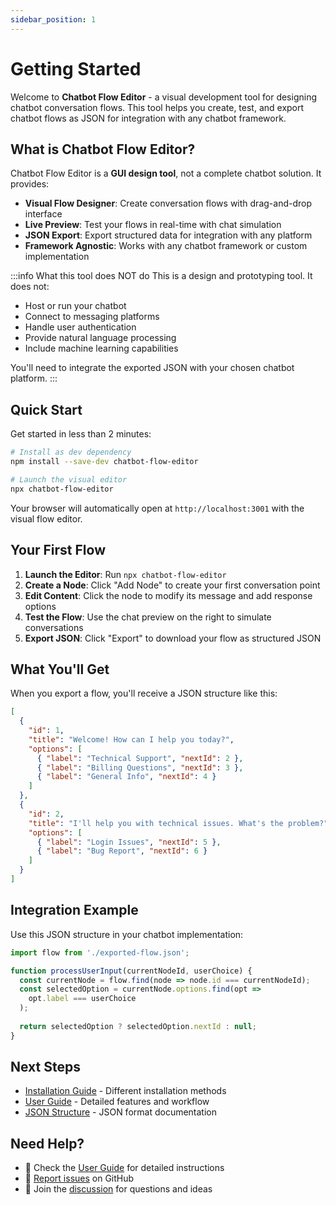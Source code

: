 ```yaml
---
sidebar_position: 1
---
```


# Getting Started

Welcome to **Chatbot Flow Editor** - a visual development tool for designing chatbot conversation flows. This tool helps you create, test, and export chatbot flows as JSON for integration with any chatbot framework.

## What is Chatbot Flow Editor?

Chatbot Flow Editor is a **GUI design tool**, not a complete chatbot solution. It provides:

- **Visual Flow Designer**: Create conversation flows with drag-and-drop interface
- **Live Preview**: Test your flows in real-time with chat simulation
- **JSON Export**: Export structured data for integration with any platform
- **Framework Agnostic**: Works with any chatbot framework or custom implementation

:::info What this tool does NOT do
This is a design and prototyping tool. It does not:
- Host or run your chatbot
- Connect to messaging platforms
- Handle user authentication
- Provide natural language processing
- Include machine learning capabilities

You'll need to integrate the exported JSON with your chosen chatbot platform.
:::

## Quick Start

Get started in less than 2 minutes:

```bash
# Install as dev dependency
npm install --save-dev chatbot-flow-editor

# Launch the visual editor
npx chatbot-flow-editor
```

Your browser will automatically open at `http://localhost:3001` with the visual flow editor.

## Your First Flow

1. **Launch the Editor**: Run `npx chatbot-flow-editor`
2. **Create a Node**: Click "Add Node" to create your first conversation point
3. **Edit Content**: Click the node to modify its message and add response options
4. **Test the Flow**: Use the chat preview on the right to simulate conversations
5. **Export JSON**: Click "Export" to download your flow as structured JSON

## What You'll Get

When you export a flow, you'll receive a JSON structure like this:

```json
[
  {
    "id": 1,
    "title": "Welcome! How can I help you today?",
    "options": [
      { "label": "Technical Support", "nextId": 2 },
      { "label": "Billing Questions", "nextId": 3 },
      { "label": "General Info", "nextId": 4 }
    ]
  },
  {
    "id": 2,
    "title": "I'll help you with technical issues. What's the problem?",
    "options": [
      { "label": "Login Issues", "nextId": 5 },
      { "label": "Bug Report", "nextId": 6 }
    ]
  }
]
```

## Integration Example

Use this JSON structure in your chatbot implementation:

```javascript
import flow from './exported-flow.json';

function processUserInput(currentNodeId, userChoice) {
  const currentNode = flow.find(node => node.id === currentNodeId);
  const selectedOption = currentNode.options.find(opt => 
    opt.label === userChoice
  );
  
  return selectedOption ? selectedOption.nextId : null;
}
```

## Next Steps

- [Installation Guide](./installation) - Different installation methods
- [User Guide](./user-guide) - Detailed features and workflow
- [JSON Structure](./json-structure) - JSON format documentation

## Need Help?

- 📖 Check the [User Guide](./user-guide) for detailed instructions
- 🐛 [Report issues](https://github.com/enumura1/chatbot-flow-editor/issues) on GitHub
- 💬 Join the [discussion](https://github.com/enumura1/chatbot-flow-editor/discussions) for questions and ideas
